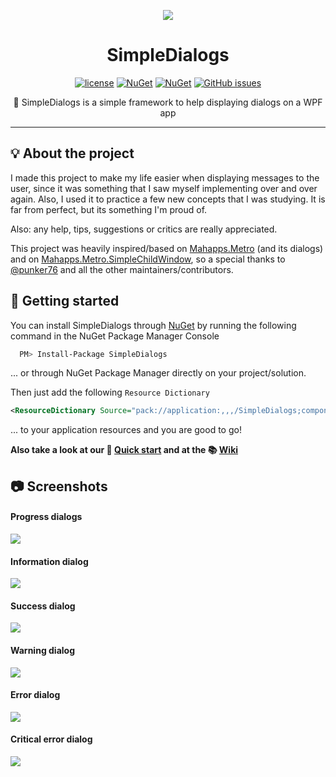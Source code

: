 <div align="center">
  
  [<img src="https://github.com/schdck/SimpleDialogs/blob/master/Docs/logo.png?raw=true">](https://github.com/schdck/SimpleDialogs)

  # SimpleDialogs
  
  [![license](https://img.shields.io/github/license/schdck/SimpleDialogs.svg)](https://github.com/schdck/SimpleDialogs/blob/master/LICENSE)
  [![NuGet](https://img.shields.io/nuget/v/SimpleDialogs.svg)](https://www.nuget.org/packages/SimpleDialogs/)
  [![NuGet](https://img.shields.io/nuget/dt/SimpleDialogs.svg)](https://www.nuget.org/packages/SimpleDialogs/)
  [![GitHub issues](https://img.shields.io/github/issues/schdck/SimpleDialogs.svg)](https://github.com/schdck/SimpleDialogs/issues)
  
 
  
  :speech_balloon: SimpleDialogs is a simple framework to help displaying dialogs on a WPF app
</div>

<hr>
  
## :bulb: About the project
I made this project to make my life easier when displaying messages to the user, since it was something that I saw myself implementing over and over again. Also, I used it to practice a few new concepts that I was studying. It is far from perfect, but its something I'm proud of.

Also: any help, tips, suggestions or critics are really appreciated.

This project was heavily inspired/based on [Mahapps.Metro](https://github.com/MahApps/MahApps.Metro) (and its dialogs) and on [Mahapps.Metro.SimpleChildWindow](https://github.com/punker76/MahApps.Metro.SimpleChildWindow), so a special thanks to [@punker76](https://github.com/punker76) and all the other maintainers/contributors.
  
## :rocket: Getting started
  
You can install SimpleDialogs through [NuGet](https://www.nuget.org/packages/SimpleDialogs/) by running the following command in the NuGet Package Manager Console  
  
```bash
  PM> Install-Package SimpleDialogs
```
  
... or through NuGet Package Manager directly on your project/solution.

Then just add the following `Resource Dictionary` 
  
```XML
<ResourceDictionary Source="pack://application:,,,/SimpleDialogs;component/Controls/Design/SimpleDialogs.xaml" />
```
  
... to your application resources and you are good to go!
  
**Also take a look at our :dart: [Quick start](https://github.com/schdck/SimpleDialogs/wiki/Quick-start) and at the :books: [Wiki](https://github.com/schdck/SimpleDialogs/wiki)**

## :camera: Screenshots
  
#### Progress dialogs
![](https://github.com/schdck/SimpleDialogs/blob/master/Docs/Screenshots/ProgressDialogs.gif?raw=true)
  
#### Information dialog
![](https://github.com/schdck/SimpleDialogs/blob/master/Docs/Screenshots/InformationDialog.png?raw=true)
 
#### Success dialog
![](https://github.com/schdck/SimpleDialogs/blob/master/Docs/Screenshots/SuccessDialog.png?raw=true)
  
#### Warning dialog
![](https://github.com/schdck/SimpleDialogs/blob/master/Docs/Screenshots/WarningDialog.png?raw=true)
  
#### Error dialog
![](https://github.com/schdck/SimpleDialogs/blob/master/Docs/Screenshots/ErrorDialog.png?raw=true)
  
#### Critical error dialog
![](https://github.com/schdck/SimpleDialogs/blob/master/Docs/Screenshots/CriticalDialog.png?raw=true)
